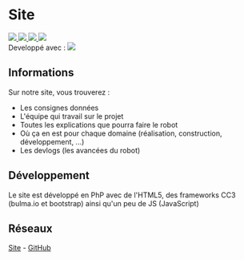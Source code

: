 # Site

<a href="https://www.php.net/" target="_blank">
    <image src="https://img.shields.io/badge/PhP-vX-777BB4.svg?logo=php&longCache=true&style=flat">
</a>
<a href="#">
    <image src="https://img.shields.io/badge/HTML-v5-E34F26.svg?logo=html5&longCache=true&style=flat">
</a>
<a href="#">
    <image src="https://img.shields.io/badge/CSS-v3-1572B6.svg?logo=css3&logoColor=1572B6&longCache=true&style=flat">
</a>
<a href="https://nodejs.org/" target="_blank">
    <image src="https://img.shields.io/badge/node--js-vX-339933.svg?logo=node.js&longCache=true&style=flat">
</a>
<br>
<span>Developpé avec : <a href="https://code.visualstudio.com/" target="_blank"><image src="https://img.shields.io/badge/Visual Studio Code-v1.53.2-007ACC.svg?logo=visual-studio-code&logoColor=007ACC&style=flat"></a></span>

## Informations
Sur notre site, vous trouverez :
* Les consignes données
* L'équipe qui travail sur le projet
* Toutes les explications que pourra faire le robot
* Où ça en est pour chaque domaine (réalisation, construction, développement, ...)
* Les devlogs (les avancées du robot)

## Développement
Le site est développé en PhP avec de l'HTML5, des frameworks CC3 (bulma.io et bootstrap) ainsi qu'un peu de JS (JavaScript)

## Réseaux
[Site](https://arduitank.be) - [GitHub](https://github.com/Tank-io)
